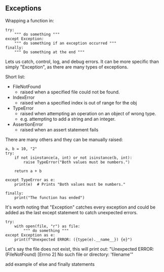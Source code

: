 ## Exceptions
Wrapping a function in:

    try:
        """ do something """
    except Exception:
        """ do something if an exception occurred """
    finally:
        """ Do something at the end """

Lets us catch, control, log, and debug errors. It can be more specific than simply "Exception",
as there are many types of exceptions.

Short list:
- FileNotFound
  - raised when a specified file could not be found.
- IndexError
  - raised when a specified index is out of range for the obj
- TypeError
  - raised when attempting an operation on an object of wrong type.
  - e.g. attempting to add a string and an integer.
- AssertionError
  - raised when an assert statement fails

There are many others and they can be manually raised:
    
    a, b = 10, "2"
    try:
        if not isinstance(a, int) or not isinstance(b, int):
            raise TypeError("Both values must be numbers.") 

        return a + b

    except TypeError as e:
        print(e)  # Prints "Both values must be numbers."

    finally:
        print("The function has ended")

It's worth noting that "Exception" catches every exception and could be added as the last except statement to catch
unexpected errors.

    try:
        with open(file, "r") as file:
            """ do something """
    except Exception as e:
        print(f"Unexpected ERROR: ({type(e).__name__}) {e}")

Let's say the file does not exist, this will print out:
"Unexpected ERROR: (FileNotFound) [Errno 2] No such file or directory: 'filename'"

add example of else and finally statements
